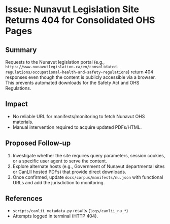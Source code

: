 # Issue: Nunavut Legislation Site Returns 404 for Consolidated OHS Pages

## Summary
Requests to the Nunavut legislation portal (e.g.,
`https://www.nunavutlegislation.ca/en/consolidated-regulations/occupational-health-and-safety-regulations`) return 404 responses even though the content is publicly accessible via a browser. This prevents automated downloads for the Safety Act and OHS Regulations.

## Impact
- No reliable URL for manifests/monitoring to fetch Nunavut OHS materials.
- Manual intervention required to acquire updated PDFs/HTML.

## Proposed Follow-up
1. Investigate whether the site requires query parameters, session cookies, or a
   specific user agent to serve the content.
2. Explore alternate hosts (e.g., Government of Nunavut departmental sites or
   CanLII hosted PDFs) that provide direct downloads.
3. Once confirmed, update `docs/corpus/manifests/nu.json` with functional URLs
   and add the jurisdiction to monitoring.

## References
- `scripts/canlii_metadata.py` results (`logs/canlii_nu_*`)
- Attempts logged in terminal (HTTP 404).

